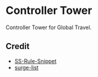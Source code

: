 # Controller Tower

Controller Tower for Global Travel.

## Credit

- [SS-Rule-Snippet](https://github.com/Hackl0us/SS-Rule-Snippet)
- [surge-list](https://github.com/geekdada/surge-list)

